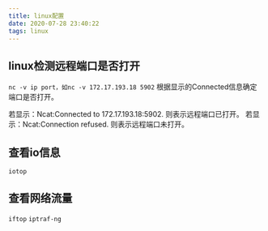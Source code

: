 ```yaml
---
title: linux配置
date: 2020-07-28 23:40:22
tags: linux
---
```

## linux检测远程端口是否打开

`nc -v ip port，如nc -v 172.17.193.18 5902`
根据显示的Connected信息确定端口是否打开。

若显示：Ncat:Connected to 172.17.193.18:5902.
则表示远程端口已打开。
若显示：Ncat:Connection refused.
则表示远程端口未打开。

## 查看io信息

`iotop`

## 查看网络流量

`iftop`
`iptraf-ng`